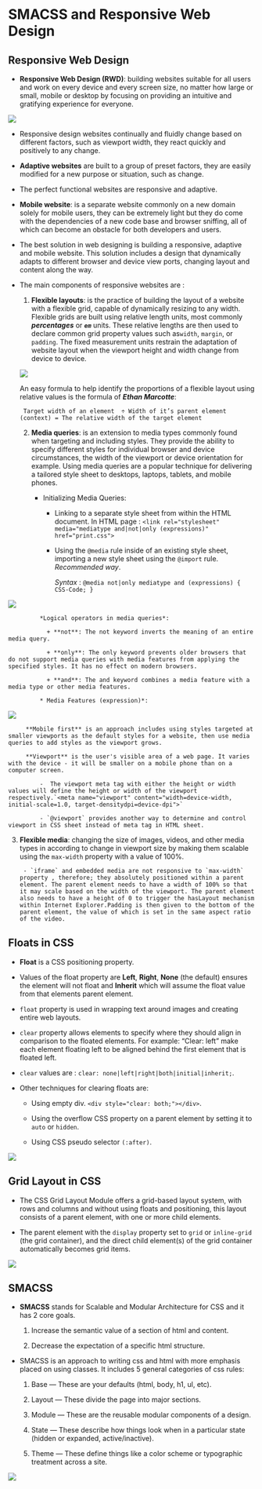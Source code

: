 # SMACSS and Responsive Web Design  

## Responsive Web Design 

- **Responsive Web Design (RWD)**: building websites suitable for all users and work on every device and every screen size, no matter how large or small, mobile or desktop by focusing on providing an intuitive and gratifying experience for everyone.

![](https://designmodo.com/wp-content/uploads/2015/09/designmodo-responsive.jpg)

- Responsive design websites continually and fluidly change based on different factors, such as viewport width, they react quickly and positively to any change.

- **Adaptive websites** are built to a group of preset factors, they are easily modified for a new purpose or situation, such as change. 

- The perfect functional websites are responsive and adaptive. 

- **Mobile website**: is a separate website commonly on a new domain solely for mobile users, they can be extremely light but they do come with the dependencies of a new code base and browser sniffing, all of which can become an obstacle for both developers and users.

- The best solution in web designing is building a responsive, adaptive and mobile website. This solution includes a design that dynamically adapts to different browser and device view ports, changing layout and content along the way. 

- The main components of responsive websites are :
  
   1.  **Flexible layouts**: is the practice of building the layout of a website with a flexible grid, capable of dynamically resizing to any width. Flexible grids are built using relative length units, most commonly ***percentages*** or ***`em`*** units. These relative lengths are then used to declare common grid property values such as`width`, `margin`, or `padding`. The fixed measurement units restrain the adaptation of website layout when the viewport height and width change from device to device.

   ![](https://www.javascriptwillrule.com/static/f1fb309f4ef99330c0dacd94898cf4db/8cdda/css-units-list-1.png)


    An easy formula to help identify the proportions of a flexible layout using relative values is the formula of ***Ethan Marcotte***:
    
    ` Target width of an element  ÷ Width of it’s parent element (context) = The relative width of the target element`

   2.  **Media queries**: is an extension to media types commonly found when targeting and including styles. They provide the ability to specify different styles for individual browser and device circumstances, the width of the viewport or device orientation for example. Using media queries are a popular technique for delivering a tailored style sheet to desktops, laptops, tablets, and mobile phones.
       
       - Initializing Media Queries:
          
          +  Linking to a separate style sheet from within the HTML document. In HTML page : `<link rel="stylesheet" media="mediatype and|not|only (expressions)" href="print.css">`
          
          +  Using the `@media` rule inside of an existing style sheet, importing a new style sheet using the `@import` rule. *Recommended way*.
             
             *Syntax* : `@media not|only mediatype and (expressions) { CSS-Code; }`
             
![](https://1.bp.blogspot.com/-AIZHWSqKoGI/XIGASkN8CJI/AAAAAAAAC9Q/lSBC5zoD0A4miVSe0FM1Z9V6V2ucQwpCQCLcBGAs/s1600/%25D8%25AF%25D9%2588%25D8%25B1%25D8%25A9%2B%25D8%25A3%25D8%25B3%25D8%25A7%25D8%25B3%25D9%258A%25D8%25A7%25D8%25AA%2B%25D9%2584%25D8%25BA%25D8%25A9%2Bcss%2B%25D9%2584%25D9%2584%25D9%2585%25D8%25A8%25D8%25AA%25D8%25AF%25D8%25A6%25D9%258A%25D9%2586%2B%2528%2B%25D8%25A7%25D9%2584%25D8%25AF%25D8%25B1%25D8%25B3%2B18%2B%2BMedia%2BTypes%2B%2529.png)

             *Logical operators in media queries*:
             
               + **not**: The not keyword inverts the meaning of an entire media query.

               + **only**: The only keyword prevents older browsers that do not support media queries with media features from applying the specified styles. It has no effect on modern browsers.

               + **and**: The and keyword combines a media feature with a media type or other media features.

             * Media Features (expression)*:

![](https://image.slidesharecdn.com/mediaqueries-110718145319-phpapp01/95/css3-media-queries-mobile-elixir-or-css-snake-oil-18-728.jpg?cb=1311282768)

         **Mobile first** is an approach includes using styles targeted at smaller viewports as the default styles for a website, then use media queries to add styles as the viewport grows.

         **Viewport** is the user's visible area of a web page. It varies with the device - it will be smaller on a mobile phone than on a computer screen.
             
             -  The viewport meta tag with either the height or width values will define the height or width of the viewport respectively.`<meta name="viewport" content="width=device-width, initial-scale=1.0, target-densitydpi=device-dpi">`
             
             - `@viewport` provides another way to determine and control viewport in CSS sheet instead of meta tag in HTML sheet.
   
   
   3.  **Flexible media**: changing the size of images, videos, and other media types in according to change in viewport size by making them scalable using the `max-width` property with a value of 100%.

            - `iframe` and embedded media are not responsive to `max-width` property , therefore; they absolutely positioned within a parent element. The parent element needs to have a width of 100% so that it may scale based on the width of the viewport. The parent element also needs to have a height of 0 to trigger the hasLayout mechanism within Internet Explorer.Padding is then given to the bottom of the parent element, the value of which is set in the same aspect ratio of the video.



## Floats in CSS

- **Float** is a CSS positioning property.

- Values of the float property are **Left**, **Right**, **None** (the default) ensures the element will not float and **Inherit** which will assume the float value from that elements parent element.

- `float` property is used in wrapping text around images and creating entire web layouts.

- `clear` property allows elements to specify where they should align in comparison to the floated elements. For example: “Clear: left” make each element floating left to be aligned behind the first element that is floated left.

- `clear` values are : `clear: none|left|right|both|initial|inherit;`.

- Other techniques for clearing floats are: 

   + Using empty div. `<div style="clear: both;"></div>`.

   + Using the overflow CSS property on a parent element by setting it to `auto` or `hidden`.

   + Using CSS pseudo selector `(:after)`.


![](https://sathyalog.files.wordpress.com/2014/10/10-10-2014-11-15-12.png?w=750)


## Grid Layout in CSS

- The CSS Grid Layout Module offers a grid-based layout system, with rows and columns and without using floats and positioning, this layout consists of a parent element, with one or more child elements.

- The parent element with the `display` property set to `grid` or `inline-grid` (the grid container), and the direct child element(s) of the grid container automatically becomes grid items.


![](https://miro.medium.com/max/1042/1*8-5_iM-cx-TO_CGI5mWAxQ.png)


## SMACSS

- **SMACSS** stands for Scalable and Modular Architecture for CSS and it has 2 core goals.

   1.  Increase the semantic value of a section of html and content.
   
   2.  Decrease the expectation of a specific html structure.


- SMACSS is an approach to writing css and html with more emphasis placed on using classes. It includes 5 general categories of css rules:

   1. Base — These are your defaults (html, body, h1, ul, etc).

   2. Layout — These divide the page into major sections.

   3. Module — These are the reusable modular components of a design.

   4. State — These describe how things look when in a particular state (hidden or expanded, active/inactive).

   5. Theme — These define things like a color scheme or typographic treatment across a site. 

![](https://habrastorage.org/files/4dc/24a/8dc/4dc24a8dc3fb4e758adf89af4f73f66c.png)

